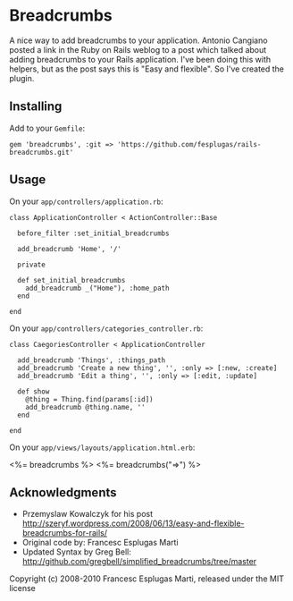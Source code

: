 # Breadcrumbs

A nice way to add breadcrumbs to your application. Antonio Cangiano posted a
link in the Ruby on Rails weblog to a post which talked about adding
breadcrumbs to your Rails application. I've been doing this with helpers, but
as the post says this is "Easy and flexible". So I've created the plugin.

## Installing

Add to your `Gemfile`:

    gem 'breadcrumbs', :git => 'https://github.com/fesplugas/rails-breadcrumbs.git'

## Usage

On your `app/controllers/application.rb`:

    class ApplicationController < ActionController::Base

      before_filter :set_initial_breadcrumbs

      add_breadcrumb 'Home', '/'

      private

      def set_initial_breadcrumbs
        add_breadcrumb _("Home"), :home_path
      end

    end

On your `app/controllers/categories_controller.rb`:

    class CaegoriesController < ApplicationController

      add_breadcrumb 'Things', :things_path
      add_breadcrumb 'Create a new thing', '', :only => [:new, :create]
      add_breadcrumb 'Edit a thing', '', :only => [:edit, :update]

      def show
        @thing = Thing.find(params[:id])
        add_breadcrumb @thing.name, ''
      end

    end

On your `app/views/layouts/application.html.erb`:

  <%= breadcrumbs %>
  <%= breadcrumbs("=>") %> <!-- You can define the separator you want -->

## Acknowledgments

- Przemyslaw Kowalczyk for his post http://szeryf.wordpress.com/2008/06/13/easy-and-flexible-breadcrumbs-for-rails/
- Original code by: Francesc Esplugas Marti
- Updated Syntax by Greg Bell: http://github.com/gregbell/simplified_breadcrumbs/tree/master

Copyright (c) 2008-2010 Francesc Esplugas Marti, released under the MIT license
